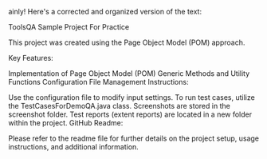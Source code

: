 ainly! Here's a corrected and organized version of the text:

ToolsQA Sample Project For Practice

This project was created using the Page Object Model (POM) approach.

Key Features:

Implementation of Page Object Model (POM)
Generic Methods and Utility Functions
Configuration File Management
Instructions:

Use the configuration file to modify input settings.
To run test cases, utilize the TestCasesForDemoQA.java class.
Screenshots are stored in the screenshot folder.
Test reports (extent reports) are located in a new folder within the project.
GitHub Readme:

Please refer to the readme file for further details on the project setup, usage instructions, and additional information.
